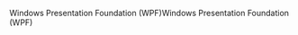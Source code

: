 <span data-ttu-id="c9b3f-101">Windows Presentation Foundation (WPF)</span><span class="sxs-lookup"><span data-stu-id="c9b3f-101">Windows Presentation Foundation (WPF)</span></span>